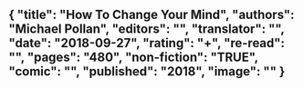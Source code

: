 {
 "title": "How To Change Your Mind",
 "authors": "Michael Pollan",
 "editors": "",
 "translator": "",
 "date": "2018-09-27",
 "rating": "+",
 "re-read": "",
 "pages": "480",
 "non-fiction": "TRUE",
 "comic": "",
 "published": "2018",
 "image": ""
}
---

